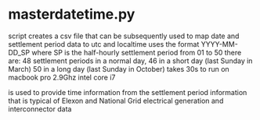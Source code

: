 # masterdatetime.py

script creates a csv file that can be subsequently used to map date and settlement period
data to utc and localtime uses the format YYYY-MM-DD_SP where SP is the half-hourly settlement period from 01 to 50
there are:
48 settlement periods in a normal day,
46 in a short day (last Sunday in March)
50 in a long day (last Sunday in October)
takes 30s to run on macbook pro 2.9Ghz intel core i7

is used to provide time information from the settlement period information that is typical
of Elexon and National Grid electrical generation and interconnector data
  